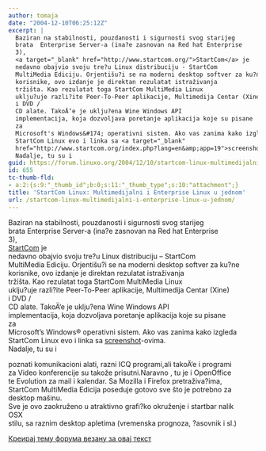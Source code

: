 ```yaml
---
author: tomaja
date: "2004-12-10T06:25:12Z"
excerpt: |
  Baziran na stabilnosti, pouzdanosti i sigurnosti svog starijeg
  brata  Enterprise Server-a (ina?e zasnovan na Red hat Enterprise
  3),
  <a target="_blank" href="http://www.startcom.org/">StartCom</a> je
  nedavno obajvio svoju tre?u Linux distribuciju - StartCom
  MultiMedia Ediciju. Orjentišu?i se na moderni desktop softver za ku?ne
  korisnike, ovo izdanje je direktan rezulatat istraživanja
  tržišta. Kao rezulatat toga StartCom MultiMedia Linux
  uklju?uje razli?ite Peer-To-Peer aplikacije, Multimedija Centar (Xine)
  i DVD /
  CD alate. TakoÄ‘e je uklju?ena Wine Windows API
  implementacija, koja dozvoljava poretanje aplikacija koje su pisane
  za
  Microsoft's Windows&#174; operativni sistem. Ako vas zanima kako izgleda
  StartCom Linux evo i linka sa <a target="_blank"
  href="http://www.startcom.org/index.php?lang=en&amp;app=19">screenshot</a>-ovima.
  Nadalje, tu su i
guid: https://forum.linuxo.org/2004/12/10/startcom-linux-multimedijalni-i-enterprise-linux-u-jednom/
id: 655
tc-thumb-fld:
- a:2:{s:9:"_thumb_id";b:0;s:11:"_thumb_type";s:10:"attachment";}
title: 'StartCom Linux: Multimedijalni i Enterprise Linux u jednom'
url: /startcom-linux-multimedijalni-i-enterprise-linux-u-jednom/
---
```

Baziran na stabilnosti, pouzdanosti i sigurnosti svog starijeg  
brata Enterprise Server-a (ina?e zasnovan na Red hat Enterprise  
3),  
<a target="_blank" href="http://www.startcom.org/">StartCom</a> je  
nedavno obajvio svoju tre?u Linux distribuciju &#8211; StartCom  
MultiMedia Ediciju. Orjentišu?i se na moderni desktop softver za ku?ne  
korisnike, ovo izdanje je direktan rezulatat istraživanja  
tržišta. Kao rezulatat toga StartCom MultiMedia Linux  
uklju?uje razli?ite Peer-To-Peer aplikacije, Multimedija Centar (Xine)  
i DVD /  
CD alate. TakoÄ‘e je uklju?ena Wine Windows API  
implementacija, koja dozvoljava poretanje aplikacija koje su pisane  
za  
Microsoft&#8217;s Windows&#174; operativni sistem. Ako vas zanima kako izgleda  
StartCom Linux evo i linka sa <a target="_blank"
href="http://www.startcom.org/index.php?lang=en&app=19">screenshot</a>-ovima.  
Nadalje, tu su i <!--break-->

poznati komunikacioni alati, razni ICQ programi,ali takoÄ‘e i programi  
za Video konferencije su takože prisutni.Naravno , tu je i OpenOffice  
te Evolution za mail i kalendar. Sa Mozilla i Firefox pretraživa?ima,  
StartCom MultiMedia Edicija poseduje gotovo sve što je potrebno za  
desktop mašinu.  
Sve je ovo zaokruženo u atraktivno grafi?ko okruženje i startbar nalik  
OSX  
stilu, sa raznim desktop apletima (vremenska prognoza, ?asovnik i sl.)

[Креирај тему форума везану за овај текст](https://linuxo.org/nova-tema-na-forumu/?se_pid=655)